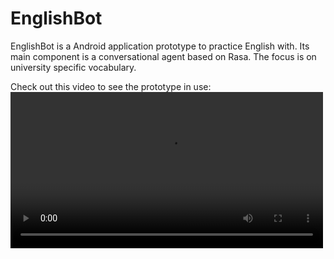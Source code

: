 # EnglishBot
EnglishBot is a Android application prototype to practice English with. Its main component is a conversational agent based on Rasa. The focus is on university specific vocabulary. 

Check out this video to see the prototype in use:
<video src="englishbot.mp4" width="500" controls preload></video>
